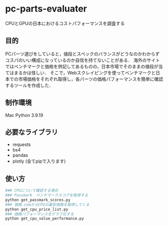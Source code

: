 # pc-parts-evaluater
CPUとGPUの日本におけるコストパフォーマンスを調査する

## 目的
PCパーツ選びをしていると，値段とスペックのバランスがどうなのかわからずコスパのいい構成になっているのか自信を持てないことがある．
海外のサイトではベンチマークと価格を併記してあるものの，日本市場でそのままの値段が当てはまるかは怪しい．
そこで，Webスクレイピングを使ってベンチマークと日本での市場価格をそれぞれ取得し，各パーツの価格パフォーマンスを簡単に確認するツールを作成した．


## 制作環境
Mac
Python 3.9.19

## 必要なライブラリ
- requests
- bs4
- pandas
- plotly
(全てpipで入ります)

## 使い方
```python
### CPUについて確認する場合
### Passmark　ベンチマークスコアを取得する
python get_passmark_scores.py
### 価格.comからCPUの最安価格を取得してくる
python get_cpu_price_list.py
### 価格パフォーマンスをグラフ化する
python get_cpu_value_performance.py
```



